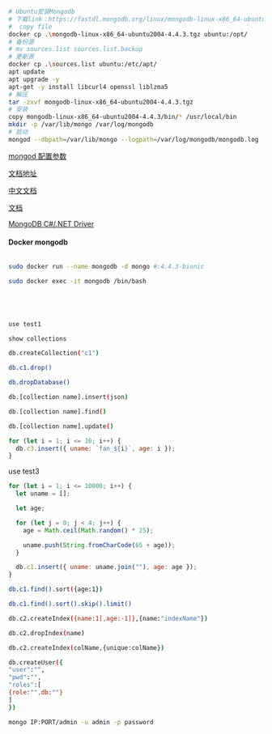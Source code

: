 ```BASH
# Ubuntu安装Mongodb
# 下载link：https://fastdl.mongodb.org/linux/mongodb-linux-x86_64-ubuntu2004-4.4.3.tgz
#  copy file
docker cp .\mongodb-linux-x86_64-ubuntu2004-4.4.3.tgz ubuntu:/opt/
# 备份源
# mv sources.list sources.list.backup
# 更新源
docker cp .\sources.list ubuntu:/etc/apt/
apt update
apt upgrade -y
apt-get -y install libcurl4 openssl liblzma5
# 解压
tar -zxvf mongodb-linux-x86_64-ubuntu2004-4.4.3.tgz
# 安装
copy mongodb-linux-x86_64-ubuntu2004-4.4.3/bin/* /usr/local/bin
mkdir -p /var/lib/mongo /var/log/mongodb
# 启动
mongod --dbpath=/var/lib/mongo --logpath=/var/log/mongodb/mongodb.log --logappend --port=27017 --directoryperdb --fork

```

[mongod 配置参数](https://docs.mongodb.com/manual/reference/program/mongod/)

[文档地址](https://docs.mongodb.com/manual/installation/)

[中文文档](https://mongodb.net.cn/)

[文档](https://docs.mongoing.com/)

[MongoDB C#/.NET Driver](https://docs.mongodb.com/drivers/csharp)



#### Docker mongodb

```bash

sudo docker run --name mongodb -d mongo #:4.4.3-bionic

sudo docker exec -it mongodb /bin/bash
```

```sh




use test1

show collections

db.createCollection("c1")

db.c1.drop()

db.dropDatabase()

db.[collection name].insert(json)

db.[collection name].find()

db.[collection name].update()
```

```javascript
for (let i = 1; i <= 10; i++) {
  db.c3.insert({ uname: `fan_${i}`, age: i });
}
```

use test3

```javascript
for (let i = 1; i <= 10000; i++) {
  let uname = [];

  let age;

  for (let j = 0; j < 4; j++) {
    age = Math.ceil(Math.random() * 25);

    uname.push(String.fromCharCode(65 + age));
  }

  db.c1.insert({ uname: uname.join(""), age: age });
}
```

```sh
db.c1.find().sort({age:1})

db.c1.find().sort().skip().limit()

db.c2.createIndex({name:1[,age:-1]},{name:"indexName"})

db.c2.dropIndex(name)

db.c2.createIndex(colName,{unique:colName})

db.createUser({
"user":"",
"pwd":"",
"roles":[
{role:"",db:""}
]
})

mongo IP:PORT/admin -u admin -p password
```
